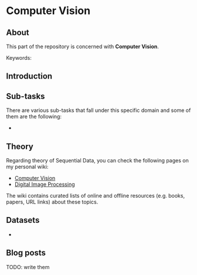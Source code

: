 # Computer Vision

## About
This part of the repository is concerned with __Computer Vision__.

Keywords: 

## Introduction



## Sub-tasks
There are various sub-tasks that fall under this specific domain and some of them are the following:

- 

## Theory
Regarding theory of Sequential Data, you can check the following pages on my personal wiki:

- [Computer Vision](https://wiki.kourouklides.com/wiki/Computer_Vision)
- [Digital Image Processing](https://wiki.kourouklides.com/wiki/Digital_Image_Processing)

The wiki contains curated lists of online and offline resources (e.g. books, papers, URL links) about these topics.

## Datasets
 - 

## Blog posts

TODO: write them
